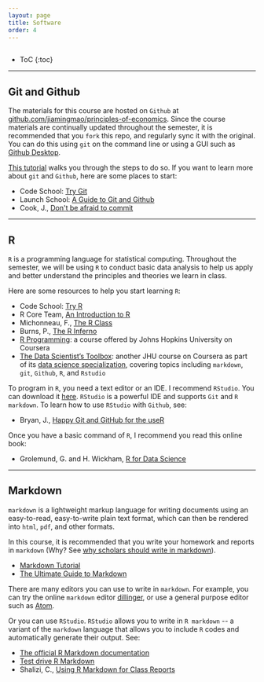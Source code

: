 ```yaml
---
layout: page
title: Software
order: 4
---
```

<p style="height: 1px"></p>

* ToC
{:toc}

---

## Git and Github

The materials for this course are hosted on `Github` at [github.com/jiamingmao/principles-of-economics](http://www.github.com/jiamingmao/principles-of-economics). Since the course materials are continually updated throughout the semester, it is recommended that you `fork` this repo, and regularly sync it with the original. You can do this using `git` on the command line or using a GUI such as [Github Desktop](https://desktop.github.com/).

[This tutorial](https://github.com/jiamingmao/principles-of-economics/blob/master/Materials/Git%20Basics.md) walks you through the steps to do so. If you want to learn more about `git` and `Github`, here are some places to start:

- Code School: [Try Git](https://try.github.io/levels/1/challenges/1)
- Launch School: [A Guide to Git and Github](https://launchschool.com/books/git/)
- Cook, J., [Don't be afraid to commit](http://archaeogeek.github.io/foss4gukdontbeafraid/index.html)



---

## R

`R` is a programming language for statistical computing. Throughout the semester, we will be using `R` to conduct basic data analysis to help us apply and better understand the principles and theories we learn in class.

Here are some resources to help you start learning `R`:
- Code School: [Try R](http://tryr.codeschool.com)
- R Core Team, [An Introduction to R](https://cran.r-project.org/doc/manuals/R-intro.html)
- Michonneau, F., [The R Class](http://r-bio.github.io/)
- Burns, P., [The R Inferno](http://www.burns-stat.com/pages/Tutor/R_inferno.pdf)
- [R Programming](https://www.coursera.org/learn/r-programming): a course offered by Johns Hopkins University on Coursera
- [The Data Scientist’s Toolbox](https://www.coursera.org/learn/data-scientists-tools/): another JHU course on Coursera as part of its [data science specialization](https://www.coursera.org/specializations/jhu-data-science), covering topics including `markdown`, `git`, `Github`, `R`, and `Rstudio`

To program in `R`, you need a text editor or an IDE. I recommend `RStudio`. You can download it [here](https://www.rstudio.com/). `RStudio` is a powerful IDE and supports `Git` and `R markdown`. To learn how to use `RStudio` with `Github`, see:
- Bryan, J., [Happy Git and GitHub for the useR](http://happygitwithr.com/)

Once you have a basic command of `R`, I recommend you read this online book:
- Grolemund, G. and H. Wickham, [R for Data Science](http://r4ds.had.co.nz/index.html)

---

## Markdown

`markdown` is a lightweight markup language for writing documents using an easy-to-read, easy-to-write plain text format, which can then be rendered into `html`, `pdf`, and other formats.

In this course, it is recommended that you write your homework and reports in `markdown` (Why? See [why scholars should write in markdown](http://blogs.harvard.edu/pamphlet/files/2014/08/markdownpost-acmsmall.pdf)).
- [Markdown Tutorial](https://www.markdowntutorial.com/)
- [The Ultimate Guide to Markdown](https://blog.ghost.org/markdown/)

There are many editors you can use to write in `markdown`. For example, you can try the online `markdown` editor [dillinger](https://dillinger.io/), or use a general purpose editor such as [Atom](https://atom.io/).

Or you can use `RStudio`. `RStudio` allows you to write in `R markdown` -- a variant of the `markdown` language that allows you to include `R` codes and automatically generate their output. See:
- [The official R Markdown documentation](http://rmarkdown.rstudio.com/)
- [Test drive R Markdown](http://stat545.com/block007_first-use-rmarkdown.html)
- Shalizi, C., [Using R Markdown for Class Reports](http://www.stat.cmu.edu/~cshalizi/rmarkdown/)
